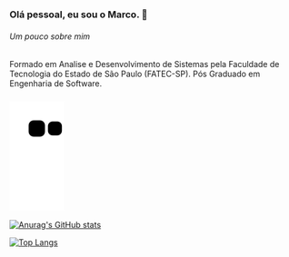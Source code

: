 ### Olá pessoal, eu sou o Marco. 👋

###### Um pouco sobre mim
Formado em Analise e Desenvolvimento de Sistemas pela Faculdade de Tecnologia do Estado de São Paulo (FATEC-SP).
Pós Graduado em Engenharia de Software.

###
![Snake animation](https://github.com/dfilitto/dfilitto/blob/output/github-contribution-grid-snake.svg)


[![Anurag's GitHub stats](https://github-readme-stats.vercel.app/api?username=marcofavero3)](https://github.com/marcofavero3/github-readme-stats)


[![Top Langs](https://github-readme-stats.vercel.app/api/top-langs/?username=anuraghazra)](https://github.com/anuraghazra/github-readme-stats)


